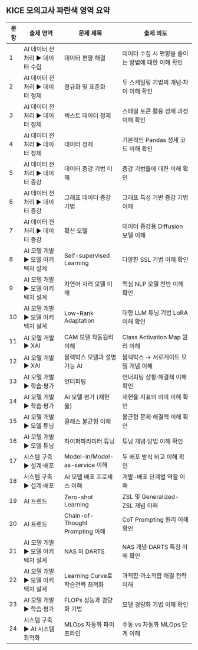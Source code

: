 ## KICE 모의고사 파란색 영역 요약

| 문항 | 출제 영역 | 문제 제목 | 출제 의도 |
| --- | --- | --- | --- |
| 1 | AI 데이터 전처리 ▶ 데이터 수집 | 데이터 편향 해결 | 데이터 수집 시 편향을 줄이는 방법에 대한 이해 확인 |
| 2 | AI 데이터 전처리 ▶ 데이터 정제 | 정규화 및 표준화 | 두 스케일링 기법의 개념·차이 이해 확인 |
| 3 | AI 데이터 전처리 ▶ 데이터 정제 | 텍스트 데이터 정제 | 스페셜 토큰 활용 정제 과정 이해 확인 |
| 4 | AI 데이터 전처리 ▶ 데이터 정제 | 데이터 정제 | 기본적인 Pandas 정제 코드 이해 확인 |
| 5 | AI 데이터 전처리 ▶ 데이터 증강 | 데이터 증강 기법 이해 | 증강 기법들에 대한 이해 확인 |
| 6 | AI 데이터 전처리 ▶ 데이터 증강 | 그래프 데이터 증강 기법 | 그래프 특성 기반 증강 기법 이해 |
| 7 | AI 데이터 전처리 ▶ 데이터 증강 | 확산 모델 | 데이터 증강용 Diffusion 모델 이해 |
| 8 | AI 모델 개발 ▶ 모델 아키텍처 설계 | Self-supervised Learning | 다양한 SSL 기법 이해 확인 |
| 9 | AI 모델 개발 ▶ 모델 아키텍처 설계 | 자연어 처리 모델 이해 | 핵심 NLP 모델 전반 이해 확인 |
| 10 | AI 모델 개발 ▶ 모델 아키텍처 설계 | Low-Rank Adaptation | 대형 LLM 튜닝 기법 LoRA 이해 확인 |
| 11 | AI 모델 개발 ▶ XAI | CAM 모델 작동원리 이해 | Class Activation Map 원리 이해 |
| 12 | AI 모델 개발 ▶ XAI | 블랙박스 모델과 설명가능 AI | 블랙박스 → 서로게이트 모델 개념 이해 |
| 13 | AI 모델 개발 ▶ 학습·평가 | 언더피팅 | 언더피팅 상황·해결책 이해 확인 |
| 14 | AI 모델 개발 ▶ 학습·평가 | AI 모델 평가 (재현율) | 재현율 지표의 의미 이해 확인 |
| 15 | AI 모델 개발 ▶ 모델 튜닝 | 클래스 불균형 이해 | 불균형 문제·해결책 이해 확인 |
| 16 | AI 모델 개발 ▶ 모델 튜닝 | 하이퍼파라미터 튜닝 | 튜닝 개념·방법 이해 확인 |
| 17 | 시스템 구축 ▶ 설계·배포 | Model-in/Model-as-service 이해 | 두 배포 방식 비교 이해 확인 |
| 18 | 시스템 구축 ▶ 설계·배포 | AI 모델 배포 프로세스 이해 | 개발-배포 단계별 역할 이해 |
| 19 | AI 트렌드 | Zero-shot Learning | ZSL 및 Generalized-ZSL 개념 이해 |
| 20 | AI 트렌드 | Chain-of-Thought Prompting 이해 | CoT Prompting 원리 이해 확인 |
| 21 | AI 모델 개발 ▶ 모델 아키텍처 설계 | NAS 와 DARTS | NAS 개념·DARTS 특징 이해 확인 |
| 22 | AI 모델 개발 ▶ 모델 아키텍처 설계 | Learning Curve로 학습전략 최적화 | 과적합·과소적합 해결 전략 이해 |
| 23 | AI 모델 개발 ▶ 학습·평가 | FLOPs 성능과 경량화 기법 | 모델 경량화 기법 이해 확인 |
| 24 | 시스템 구축 ▶ AI 시스템 최적화 | MLOps 자동화 파이프라인 | 수동 vs 자동화 MLOps 단계 이해 |
